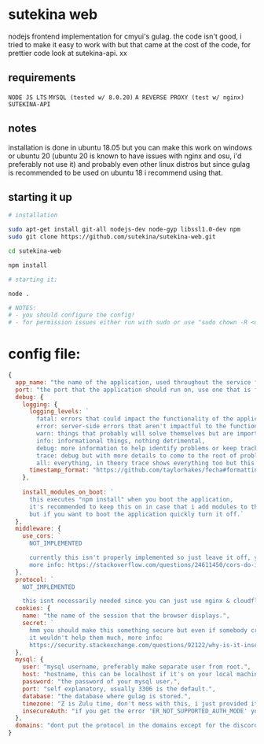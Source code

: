 # sutekina web
nodejs frontend implementation for cmyui's gulag.
the code isn't good, i tried to make it easy to work with but that came at the cost of the code, for prettier code look at sutekina-api. xx

## requirements
`NODE JS LTS`
`MYSQL (tested w/ 8.0.20)`
`A REVERSE PROXY (test w/ nginx)`
`SUTEKINA-API`

## notes
installation is done in ubuntu 18.05 but you can make this work on windows or ubuntu 20 (ubuntu 20 is known to have issues with nginx and osu, i'd preferably not use it) and probably even other linux distros but since gulag is recommended to be used on ubuntu 18 i recommend using that.

## starting it up

```bash
# installation

sudo apt-get install git-all nodejs-dev node-gyp libssl1.0-dev npm
sudo git clone https://github.com/sutekina/sutekina-web.git

cd sutekina-web

npm install

# starting it:

node .

# NOTES:
# - you should configure the config!
# - for permission issues either run with sudo or use "sudo chown -R <user> .", preferably do the latter.
```

# config file:

```JavaScript
{
  app_name: "the name of the application, used throughout the service for the website title and lots of other things.",
  port: "the port that the application should run on, use one that is free.",
  debug: {
    logging: {
      logging_levels: `
        fatal: errors that could impact the functionality of the application,
        error: server-side errors that aren't impactful to the functionality but aren't properly handled,
        warn: things that probably will solve themselves but are important to be aware of,
        info: informational things, nothing detrimental,
        debug: more information to help identify problems or keep track of your software,
        trace: debug but with more details to come to the root of problems,
        all: everything, in theory trace shows everything too but this is prettier >:3`,
      timestamp_format: "https://github.com/taylorhakes/fecha#formatting-tokens"
    },
    
    install_modules_on_boot: `
      this executes "npm install" when you boot the application, 
      it's recommended to keep this on in case that i add modules to the repository 
      but if you want to boot the application quickly turn it off.`
  },
  middleware: {
    use_cors: `
      NOT_IMPLEMENTED

      currently this isn't properly implemented so just leave it off, you dont really need it in this instance anyways, 
      more info: https://stackoverflow.com/questions/24611450/cors-do-i-need-it-here`
  },
  protocol: `
    NOT_IMPLEMENTED

    this isnt necessarily needed since you can just use nginx & cloudflare for ssl but i still provided it optionally, not yet implemented.`,
  cookies: {
    name: "the name of the session that the browser displays.",
    secret: `
      hmm you should make this something secure but even if somebody cracked that,
      it wouldn't help them much, more info: 
      https://security.stackexchange.com/questions/92122/why-is-it-insecure-to-store-the-session-id-in-a-cookie-directly`
  },
  mysql: {
    user: "mysql username, preferably make separate user from root.",
    host: "hostname, this can be localhost if it's on your local machine or it can be an ip address or domain to your mysql server.",
    password: "the password of your mysql user.",
    port: "self explanatory, usually 3306 is the default.",
    database: "the database where gulag is stored.",
    timezone: "Z is Zulu time, don't mess with this, i just provided it optionally if you know what you are doing.",
    insecureAuth: "if you get the error 'ER_NOT_SUPPORTED_AUTH_MODE' you might wanna turn insecureAuth on, you probably also have to modify your mysql setting or switch to mysql 5, for more info https://stackoverflow.com/questions/44946270/er-not-supported-auth-mode-mysql-server and https://github.com/fdl-stuff/nashi/issues/1."
  },
  domains: "dont put the protocol in the domains except for the discord & github, if your base domain is a subdomain this might cause issues with session.domain if you use the session across multiple domains but it should still work on that subdomain."
}
```
